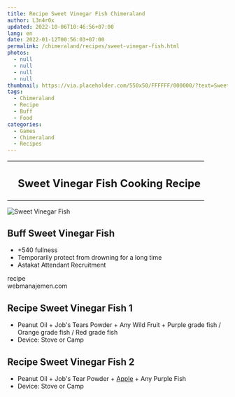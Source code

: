 ```yaml
---
title: Recipe Sweet Vinegar Fish Chimeraland
author: L3n4r0x
updated: 2022-10-06T10:46:56+07:00
lang: en
date: 2022-01-12T00:56:03+07:00
permalink: /chimeraland/recipes/sweet-vinegar-fish.html
photos:
  - null
  - null
  - null
  - null
thumbnail: https://via.placeholder.com/550x50/FFFFFF/000000/?text=Sweet Vinegar Fish
tags:
  - Chimeraland
  - Recipe
  - Buff
  - Food
categories:
  - Games
  - Chimeraland
  - Recipes
---
```


<section id="bootstrap-wrapper">
  <link
    rel="stylesheet"
    href="https://rawcdn.githack.com/dimaslanjaka/Web-Manajemen/bb6505ea081a75a7c845f65fb9d939276931c82f/css/bootstrap-4.5-wrapper.css"
  />
  <div class="row mb-2">
    <div class="col-md-12 mb-2">
      <table class="table" id="post-info">
        <tbody>
          <tr>
            <td></td>
            <td><h1 class="fs-5">Sweet Vinegar Fish Cooking Recipe</h1></td>
          </tr>
        </tbody>
      </table>
    </div>
  </div>
  <div class="card mb-2">
    <div class="row g-0">
      <div class="col-sm-4 position-relative mb-2">
        <img
          src="https://via.placeholder.com/600"
          class="card-img fit-cover w-100 h-100"
          alt="Sweet Vinegar Fish"
          data-fancybox="true"
        />
      </div>
      <div class="col-sm-8 mb-2">
        <div class="card-body">
          <h2 class="card-title fs-5">Buff Sweet Vinegar Fish</h2>
          <div class="card-text">
            <ul>
              <li>+540 fullness</li>
              <li>Temporarily protect from drowning for a long time</li>
              <li>Astakat Attendant Recruitment</li>
            </ul>
          </div>
          <span class="badge rounded-pill bg-dark text-white">recipe</span>
        </div>
        <div class="card-footer text-end text-muted">webmanajemen.com</div>
      </div>
    </div>
  </div>
  <div class="row mb-2">
    <div class="col-12 col-lg-6 recipe-item mb-2">
      <div class="card">
        <div class="card-body">
          <h2 class="card-title fs-5">Recipe Sweet Vinegar Fish 1</h2>
          <div class="card-text">
            <ul>
              <li>
                Peanut Oil<span> + </span>Job&#x27;s Tears Powder<span> + </span
                >Any Wild Fruit<span> + </span>Purple grade fish<span> / </span
                >Orange grade fish<span> / </span>Red grade fish
              </li>
              <li>Device: Stove or Camp</li>
            </ul>
          </div>
        </div>
      </div>
    </div>
    <div class="col-12 col-lg-6 recipe-item mb-2">
      <div class="card">
        <div class="card-body">
          <h2 class="card-title fs-5">Recipe Sweet Vinegar Fish 2</h2>
          <div class="card-text">
            <ul>
              <li>
                Peanut Oil<span> + </span>Job&#x27;s Tear Powder<span> + </span
                ><a
                  class="text-decoration-none"
                  href="/chimeraland/materials/apple.html"
                  >Apple</a
                ><span> + </span>Any Purple Fish
              </li>
              <li>Device: Stove or Camp</li>
            </ul>
          </div>
        </div>
      </div>
    </div>
  </div>
</section>